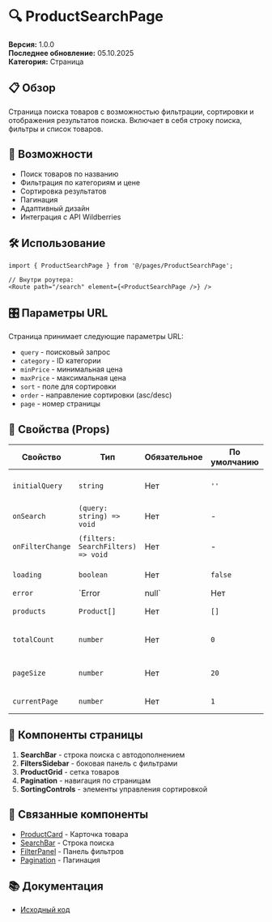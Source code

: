 # 🔍 ProductSearchPage

**Версия:** 1.0.0  
**Последнее обновление:** 05.10.2025  
**Категория:** Страница

## 📋 Обзор

Страница поиска товаров с возможностью фильтрации, сортировки и отображения результатов поиска. Включает в себя строку поиска, фильтры и список товаров.

## 🚀 Возможности

- Поиск товаров по названию
- Фильтрация по категориям и цене
- Сортировка результатов
- Пагинация
- Адаптивный дизайн
- Интеграция с API Wildberries

## 🛠️ Использование

```tsx
import { ProductSearchPage } from '@/pages/ProductSearchPage';

// Внутри роутера:
<Route path="/search" element={<ProductSearchPage />} />
```

## 🎛️ Параметры URL

Страница принимает следующие параметры URL:

- `query` - поисковый запрос
- `category` - ID категории
- `minPrice` - минимальная цена
- `maxPrice` - максимальная цена
- `sort` - поле для сортировки
- `order` - направление сортировки (asc/desc)
- `page` - номер страницы

## 🔧 Свойства (Props)

| Свойство | Тип | Обязательное | По умолчанию | Описание |
|----------|-----|--------------|---------------|-----------|
| `initialQuery` | `string` | Нет | `''` | Начальный поисковый запрос |
| `onSearch` | `(query: string) => void` | Нет | - | Обработчик поиска |
| `onFilterChange` | `(filters: SearchFilters) => void` | Нет | - | Обработчик изменения фильтров |
| `loading` | `boolean` | Нет | `false` | Флаг загрузки |
| `error` | `Error | null` | Нет | `null` | Ошибка загрузки |
| `products` | `Product[]` | Нет | `[]` | Массив товаров |
| `totalCount` | `number` | Нет | `0` | Общее количество товаров |
| `pageSize` | `number` | Нет | `20` | Количество товаров на странице |
| `currentPage` | `number` | Нет | `1` | Текущая страница |

## 🎨 Компоненты страницы

1. **SearchBar** - строка поиска с автодополнением
2. **FiltersSidebar** - боковая панель с фильтрами
3. **ProductGrid** - сетка товаров
4. **Pagination** - навигация по страницам
5. **SortingControls** - элементы управления сортировкой

## 🔗 Связанные компоненты

- [ProductCard](../ProductCard) - Карточка товара
- [SearchBar](../SearchBar) - Строка поиска
- [FilterPanel](../FilterPanel) - Панель фильтров
- [Pagination](../Pagination) - Пагинация

## 📚 Документация

- [Исходный код](variables/default.md)
